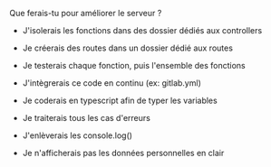 Que ferais-tu pour améliorer le serveur ?

- J'isolerais les fonctions dans des dossier dédiés aux controllers
- Je créerais des routes dans un dossier dédié aux routes
- Je testerais chaque fonction, puis l'ensemble des fonctions
- J'intègrerais ce code en continu (ex: gitlab.yml)
- Je coderais en typescript afin de typer les variables
- Je traiterais tous les cas d'erreurs
- J'enlèverais les console.log()

- Je n'afficherais pas les données personnelles en clair
